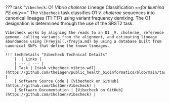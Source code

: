 ??? task "`Vibecheck`: O1 _Vibrio  cholerae_ Lineage Classification ==_for Illumina PE only_=="
    The `Vibecheck` task classifies O1 _V. cholerae_ sequences into canonical lineages (T1-T17) using variant frequency demixing. The O1 designation is determined through the use of the SRST2 task.

    Vibecheck works by aligning the reads to an O1 _V. cholerae_ reference genome, calling variants from the alignment, and estimating lineage abundances using [Freyja](./freyja.md) by using a database built from canonical SNPs that define the known lineages.

    !!! techdetails "Vibecheck Technical Details"
        |  | Links |
        | --- | --- |
        | Task | [task_vibecheck_vibrio.wdl](https://github.com/theiagen/public_health_bioinformatics/blob/main/tasks/species_typing/vibrio/task_vibecheck_vibrio.wdl) |
        | Software Source Code | [Vibecheck on GitHub](https://github.com/CholGen/Vibecheck) |
        | Software Documentation | [Vibecheck on GitHub](https://github.com/CholGen/Vibecheck) |

